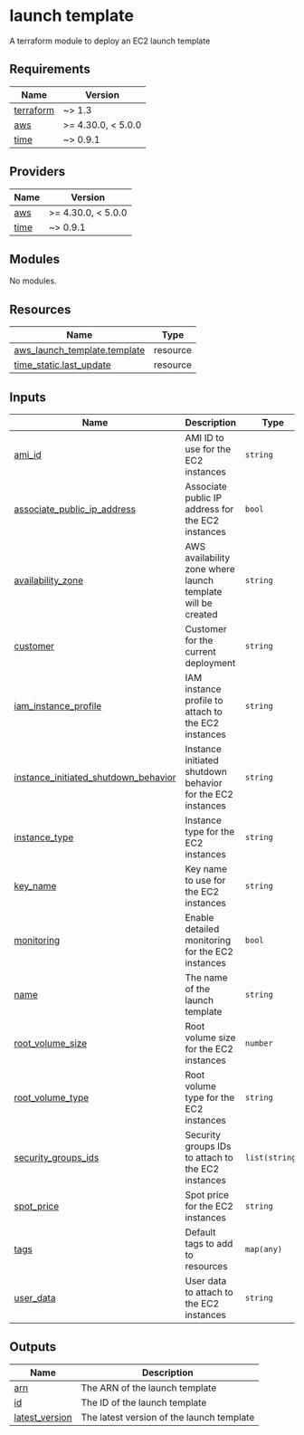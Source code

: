 # launch template

A terraform module to deploy an EC2 launch template

<!-- BEGIN_TF_DOCS -->
## Requirements

| Name | Version |
|------|---------|
| <a name="requirement_terraform"></a> [terraform](#requirement\_terraform) | ~> 1.3 |
| <a name="requirement_aws"></a> [aws](#requirement\_aws) | >= 4.30.0, < 5.0.0 |
| <a name="requirement_time"></a> [time](#requirement\_time) | ~> 0.9.1 |

## Providers

| Name | Version |
|------|---------|
| <a name="provider_aws"></a> [aws](#provider\_aws) | >= 4.30.0, < 5.0.0 |
| <a name="provider_time"></a> [time](#provider\_time) | ~> 0.9.1 |

## Modules

No modules.

## Resources

| Name | Type |
|------|------|
| [aws_launch_template.template](https://registry.terraform.io/providers/hashicorp/aws/latest/docs/resources/launch_template) | resource |
| [time_static.last_update](https://registry.terraform.io/providers/hashicorp/time/latest/docs/resources/static) | resource |

## Inputs

| Name | Description | Type | Default | Required |
|------|-------------|------|---------|:--------:|
| <a name="input_ami_id"></a> [ami\_id](#input\_ami\_id) | AMI ID to use for the EC2 instances | `string` | `"ami-02df9ea15c1778c9c"` | no |
| <a name="input_associate_public_ip_address"></a> [associate\_public\_ip\_address](#input\_associate\_public\_ip\_address) | Associate public IP address for the EC2 instances | `bool` | `null` | no |
| <a name="input_availability_zone"></a> [availability\_zone](#input\_availability\_zone) | AWS availability zone where launch template will be created | `string` | `null` | no |
| <a name="input_customer"></a> [customer](#input\_customer) | Customer for the current deployment | `string` | `""` | no |
| <a name="input_iam_instance_profile"></a> [iam\_instance\_profile](#input\_iam\_instance\_profile) | IAM instance profile to attach to the EC2 instances | `string` | `null` | no |
| <a name="input_instance_initiated_shutdown_behavior"></a> [instance\_initiated\_shutdown\_behavior](#input\_instance\_initiated\_shutdown\_behavior) | Instance initiated shutdown behavior for the EC2 instances | `string` | `null` | no |
| <a name="input_instance_type"></a> [instance\_type](#input\_instance\_type) | Instance type for the EC2 instances | `string` | `"t3.medium"` | no |
| <a name="input_key_name"></a> [key\_name](#input\_key\_name) | Key name to use for the EC2 instances | `string` | `""` | no |
| <a name="input_monitoring"></a> [monitoring](#input\_monitoring) | Enable detailed monitoring for the EC2 instances | `bool` | `false` | no |
| <a name="input_name"></a> [name](#input\_name) | The name of the launch template | `string` | n/a | yes |
| <a name="input_root_volume_size"></a> [root\_volume\_size](#input\_root\_volume\_size) | Root volume size for the EC2 instances | `number` | `20` | no |
| <a name="input_root_volume_type"></a> [root\_volume\_type](#input\_root\_volume\_type) | Root volume type for the EC2 instances | `string` | `"gp3"` | no |
| <a name="input_security_groups_ids"></a> [security\_groups\_ids](#input\_security\_groups\_ids) | Security groups IDs to attach to the EC2 instances | `list(string)` | `[]` | no |
| <a name="input_spot_price"></a> [spot\_price](#input\_spot\_price) | Spot price for the EC2 instances | `string` | `null` | no |
| <a name="input_tags"></a> [tags](#input\_tags) | Default tags to add to resources | `map(any)` | `{}` | no |
| <a name="input_user_data"></a> [user\_data](#input\_user\_data) | User data to attach to the EC2 instances | `string` | `null` | no |

## Outputs

| Name | Description |
|------|-------------|
| <a name="output_arn"></a> [arn](#output\_arn) | The ARN of the launch template |
| <a name="output_id"></a> [id](#output\_id) | The ID of the launch template |
| <a name="output_latest_version"></a> [latest\_version](#output\_latest\_version) | The latest version of the launch template |
<!-- END_TF_DOCS -->
